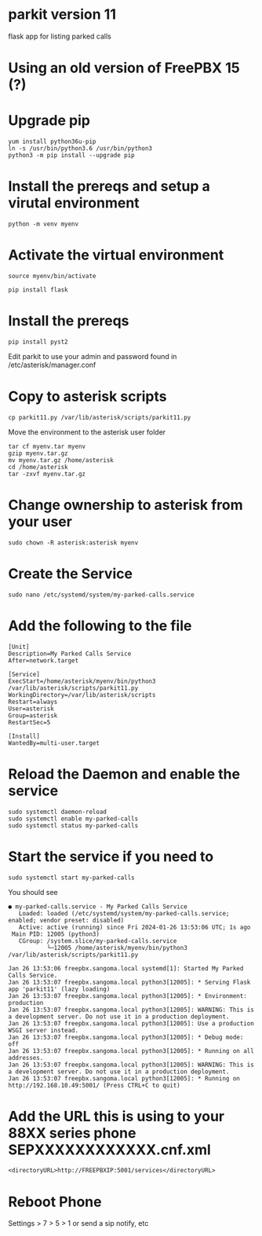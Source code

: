 # parkit version 11
flask app for listing parked calls

# Using an old version of FreePBX 15 (?) 
# Upgrade pip 
```
yum install python36u-pip
ln -s /usr/bin/python3.6 /usr/bin/python3
python3 -m pip install --upgrade pip
```

# Install the prereqs and setup a virutal environment
```
python -m venv myenv
```
# Activate the virtual environment
```
source myenv/bin/activate
```
```
pip install flask
```
# Install the prereqs
```
pip install pyst2
```
Edit parkit to use your admin and password found in /etc/asterisk/manager.conf

# Copy to asterisk scripts 
```
cp parkit11.py /var/lib/asterisk/scripts/parkit11.py
```
Move the environment to the asterisk user folder
```
tar cf myenv.tar myenv
gzip myenv.tar.gz
mv myenv.tar.gz /home/asterisk
cd /home/asterisk
tar -zxvf myenv.tar.gz
```
# Change ownership to asterisk from your user
```
sudo chown -R asterisk:asterisk myenv
```
# Create the Service
```
sudo nano /etc/systemd/system/my-parked-calls.service
```
# Add the following to the file
```
[Unit]
Description=My Parked Calls Service
After=network.target

[Service]
ExecStart=/home/asterisk/myenv/bin/python3 /var/lib/asterisk/scripts/parkit11.py
WorkingDirectory=/var/lib/asterisk/scripts
Restart=always
User=asterisk
Group=asterisk
RestartSec=5

[Install]
WantedBy=multi-user.target
```
# Reload the Daemon and enable the service
```
sudo systemctl daemon-reload
sudo systemctl enable my-parked-calls
sudo systemctl status my-parked-calls

```
# Start the service if you need to
```
sudo systemctl start my-parked-calls
```
You should see
```
● my-parked-calls.service - My Parked Calls Service
   Loaded: loaded (/etc/systemd/system/my-parked-calls.service; enabled; vendor preset: disabled)
   Active: active (running) since Fri 2024-01-26 13:53:06 UTC; 1s ago
 Main PID: 12005 (python3)
   CGroup: /system.slice/my-parked-calls.service
           └─12005 /home/asterisk/myenv/bin/python3 /var/lib/asterisk/scripts/parkit11.py

Jan 26 13:53:06 freepbx.sangoma.local systemd[1]: Started My Parked Calls Service.
Jan 26 13:53:07 freepbx.sangoma.local python3[12005]: * Serving Flask app 'parkit11' (lazy loading)
Jan 26 13:53:07 freepbx.sangoma.local python3[12005]: * Environment: production
Jan 26 13:53:07 freepbx.sangoma.local python3[12005]: WARNING: This is a development server. Do not use it in a production deployment.
Jan 26 13:53:07 freepbx.sangoma.local python3[12005]: Use a production WSGI server instead.
Jan 26 13:53:07 freepbx.sangoma.local python3[12005]: * Debug mode: off
Jan 26 13:53:07 freepbx.sangoma.local python3[12005]: * Running on all addresses.
Jan 26 13:53:07 freepbx.sangoma.local python3[12005]: WARNING: This is a development server. Do not use it in a production deployment.
Jan 26 13:53:07 freepbx.sangoma.local python3[12005]: * Running on http://192.168.10.49:5001/ (Press CTRL+C to quit)

```


# Add the URL this is using to your 88XX series phone SEPXXXXXXXXXXXX.cnf.xml
```
<directoryURL>http://FREEPBXIP:5001/services</directoryURL>
```
# Reboot Phone
Settings > 7 > 5 > 1
or send a sip notify, etc
